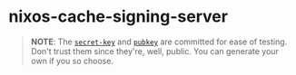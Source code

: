 # nixos-cache-signing-server

> **NOTE**: The [`secret-key`](./secret-key) and [`pubkey`](./pub) are committed for ease of testing.
> Don't trust them since they're, well, public.
> You can generate your own if you so choose.
